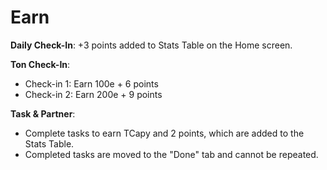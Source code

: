 # Earn

**Daily Check-In**: +3 points added to Stats Table on the Home screen.

**Ton Check-In**:

* Check-in 1: Earn 100e + 6 points
* Check-in 2: Earn 200e + 9 points

**Task & Partner**:

* Complete tasks to earn TCapy and 2 points, which are added to the Stats Table.
* Completed tasks are moved to the "Done" tab and cannot be repeated.
